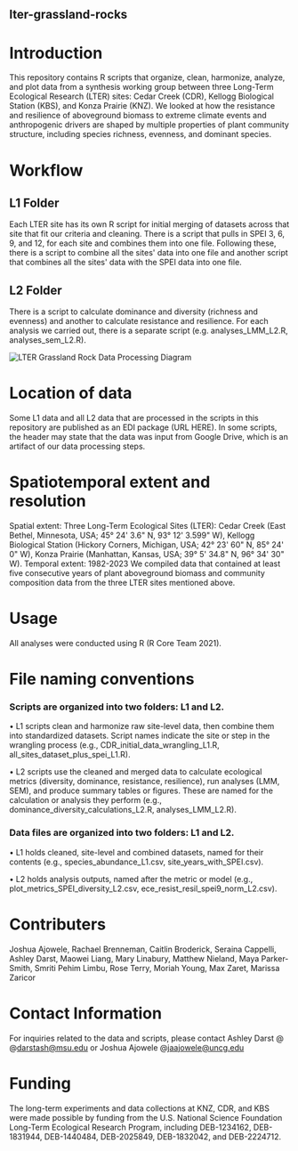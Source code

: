 ## lter-grassland-rocks

# Introduction
This repository contains R scripts that organize, clean, harmonize, analyze, and plot data from a synthesis working group between three Long-Term Ecological Research (LTER) sites: Cedar Creek (CDR), Kellogg Biological Station (KBS), and Konza Prairie (KNZ). We looked at how the resistance and resilience of aboveground biomass to extreme climate events and anthropogenic drivers are shaped by multiple properties of plant community structure, including species richness, evenness, and dominant species.

# Workflow
## L1 Folder

Each LTER site has its own R script for initial merging of datasets across that site that fit our criteria and cleaning. There is a script that pulls in SPEI 3, 6, 9, and 12, for each site and combines them into one file. Following these, there is a script to combine all the sites' data into one file and another script that combines all the sites' data with the SPEI data into one file.

## L2 Folder
There is a script to calculate dominance and diversity (richness and evenness) and another to calculate resistance and resilience. For each analysis we carried out, there is a separate script (e.g. analyses_LMM_L2.R, analyses_sem_L2.R). 


![LTER Grassland Rock Data Processing Diagram](https://github.com/user-attachments/assets/252334a4-614f-4a82-9105-e8a42a8bcefa)

# Location of data
Some L1 data and all L2 data that are processed in the scripts in this repository are published as an EDI package (URL HERE). In some scripts, the header may state that the data was input from Google Drive, which is an artifact of our data processing steps.

# Spatiotemporal extent and resolution
Spatial extent: Three Long-Term Ecological Sites (LTER): Cedar Creek (East Bethel, Minnesota, USA; 45° 24' 3.6" N, 93° 12' 3.599" W), Kellogg Biological Station (Hickory Corners, Michigan, USA; 42° 23' 60" N, 85° 24' 0" W), Konza Prairie (Manhattan, Kansas, USA; 39° 5' 34.8" N, 96° 34' 30" W).
Temporal extent: 1982-2023
We compiled data that contained at least five consecutive years of plant aboveground biomass and community composition data from the three LTER sites mentioned above.

# Usage
All analyses were conducted using R (R Core Team 2021).

# File naming conventions
### Scripts are organized into two folders: L1 and L2.

•	L1 scripts clean and harmonize raw site-level data, then combine them into standardized datasets. Script names indicate the site or step in the wrangling process (e.g., CDR_initial_data_wrangling_L1.R, all_sites_dataset_plus_spei_L1.R).

•	L2 scripts use the cleaned and merged data to calculate ecological metrics (diversity, dominance, resistance, resilience), run analyses (LMM, SEM), and produce summary tables or figures. These are named for the calculation or analysis they perform (e.g., dominance_diversity_calculations_L2.R, analyses_LMM_L2.R).

### Data files are organized into two folders: L1 and L2.

•	L1 holds cleaned, site-level and combined datasets, named for their contents (e.g., species_abundance_L1.csv, site_years_with_SPEI.csv).

•	L2 holds analysis outputs, named after the metric or model (e.g., plot_metrics_SPEI_diversity_L2.csv, ece_resist_resil_spei9_norm_L2.csv).

# Contributers

Joshua Ajowele, Rachael Brenneman, Caitlin Broderick, Seraina Cappelli, Ashley Darst, Maowei Liang, Mary Linabury, Matthew Nieland, Maya Parker-Smith, Smriti Pehim Limbu, Rose Terry, Moriah Young, Max Zaret, Marissa Zaricor

# Contact Information
For inquiries related to the data and scripts, please contact Ashley Darst @ @darstash@msu.edu or Joshua Ajowele @jaajowele@uncg.edu

# Funding
The long-term experiments and data collections at KNZ, CDR, and KBS were made possible by funding from the U.S. National Science Foundation Long-Term Ecological Research Program, including DEB-1234162, DEB-1831944, DEB-1440484, DEB-2025849, DEB-1832042, and DEB-2224712.
